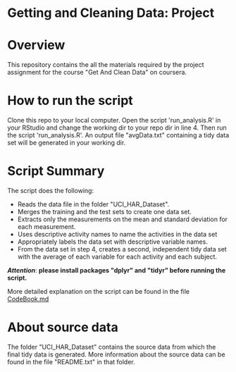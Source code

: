 # Getting and Cleaning Data: Project
# Overview

This repository contains the all the materials required by the project assignment for the course "Get And Clean Data" on coursera.

# How to run the script
Clone this repo to your local computer. Open the script 'run_analysis.R' in your RStudio and change the working dir to your repo dir in line 4. Then run the script 'run_analysis.R'.
An output file "avgData.txt" containing a tidy data set will be generated in your working dir.

# Script Summary
The script does the following:

* Reads the data file in the folder "UCI_HAR_Dataset".
* Merges the training and the test sets to create one data set.
* Extracts only the measurements on the mean and standard deviation for each measurement. 
* Uses descriptive activity names to name the activities in the data set
* Appropriately labels the data set with descriptive variable names. 
* From the data set in step 4, creates a second, independent tidy data set with the average of each variable for each activity and each subject.

_**Attention**_: **please install packages "dplyr" and "tidyr" before running the script.**  

More detailed explanation on the script can be found in the file [CodeBook.md](https://github.com/PeterPeng2017/GetAndCleanData/blob/master/CodeBook.md)

# About source data
The folder "UCI_HAR_Dataset" contains the source data from which the final tidy data is generated.
More information about the source data can be found in the file "README.txt" in that folder.
